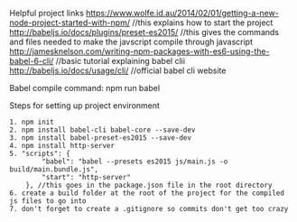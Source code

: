Helpful project links
https://www.wolfe.id.au/2014/02/01/getting-a-new-node-project-started-with-npm/ //this explains how to start the project
http://babeljs.io/docs/plugins/preset-es2015/ //this gives the commands and files needed to make the javscript compile through javascript
http://jamesknelson.com/writing-npm-packages-with-es6-using-the-babel-6-cli/ //basic tutorial explaining babel clii
http://babeljs.io/docs/usage/cli/ //official babel cli website

Babel compile command: npm run babel

Steps for setting up project environment

    1. npm init 
    2. npm install babel-cli babel-core --save-dev 
    3. npm install babel-preset-es2015 --save-dev 
    4. npm install http-server
    5. "scripts": {
            "babel": "babel --presets es2015 js/main.js -o build/main.bundle.js",
            "start": "http-server"
        }, //this goes in the package.json file in the root directory
    6. create a build folder at the root of the project for the compiled js files to go into
    7. don't forget to create a .gitignore so commits don't get too crazy